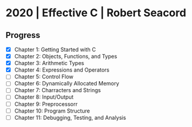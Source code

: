 # 2020 | Effective C | Robert Seacord

## Progress

- [x] Chapter 1: Getting Started with C
- [x] Chapter 2: Objects, Functions, and Types
- [x] Chapter 3: Arithmetic Types
- [x] Chapter 4: Expressions and Operators
- [ ] Chapter 5: Control Flow
- [ ] Chapter 6: Dynamically Allocated Memory
- [ ] Chapter 7: Charracters and Strings
- [ ] Chapter 8: Input/Output
- [ ] Chapter 9: Preprocessorr
- [ ] Chapter 10: Program Structure
- [ ] Chapter 11: Debugging, Testing, and Analysis
